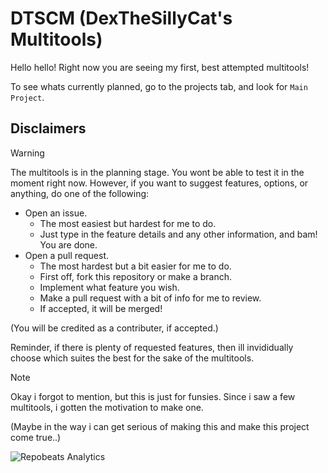 # DTSCM (DexTheSillyCat's Multitools)
Hello hello! Right now you are seeing my first, best attempted multitools!

To see whats currently planned, go to the projects tab, and look for `Main Project`.

## Disclaimers
> [!WARNING]
> The multitools is in the planning stage. You wont be able to test it in the moment right now.
> However, if you want to suggest features, options, or anything, do one of the following:
> - Open an issue.
>    - The most easiest but hardest for me to do.
>    - Just type in the feature details and any other information, and bam! You are done.
> - Open a pull request.
>    - The most hardest but a bit easier for me to do.
>    - First off, fork this repository or make a branch.
>    - Implement what feature you wish.
>    - Make a pull request with a bit of info for me to review.
>    - If accepted, it will be merged!
>
> (You will be credited as a contributer, if accepted.)
> 
> Reminder, if there is plenty of requested features, then ill invididually choose which suites the best for the sake of the multitools.

> [!NOTE]
> Okay i forgot to mention, but this is just for funsies. Since i saw a few multitools, i gotten the motivation to make one.
>
> (Maybe in the way i can get serious of making this and make this project come true..)

![Repobeats Analytics](https://repobeats.axiom.co/api/embed/f1c55495f7862d043d4f8ec42fa49c91704ca110.svg "Repobeats analytics image")
